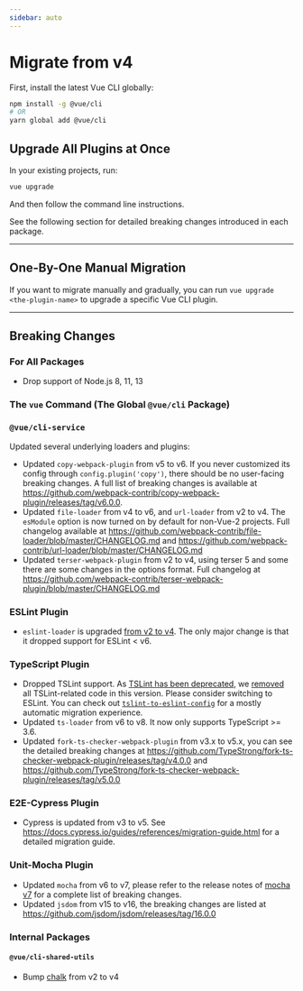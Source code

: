 ```yaml
---
sidebar: auto
---
```


# Migrate from v4

First, install the latest Vue CLI globally:

```sh
npm install -g @vue/cli
# OR
yarn global add @vue/cli
```

## Upgrade All Plugins at Once

In your existing projects, run:

```sh
vue upgrade
```

And then follow the command line instructions.

See the following section for detailed breaking changes introduced in each package.

------

## One-By-One Manual Migration

If you want to migrate manually and gradually, you can run `vue upgrade <the-plugin-name>` to upgrade a specific Vue CLI plugin.

------

## Breaking Changes

### For All Packages

* Drop support of Node.js 8, 11, 13

### The `vue` Command (The Global `@vue/cli` Package)

### `@vue/cli-service`

Updated several underlying loaders and plugins:

* Updated `copy-webpack-plugin` from v5 to v6. If you never customized its config through `config.plugin('copy')`, there should be no user-facing breaking changes. A full list of breaking changes is available at <https://github.com/webpack-contrib/copy-webpack-plugin/releases/tag/v6.0.0>.
* Updated `file-loader` from v4 to v6, and `url-loader` from v2 to v4. The `esModule` option is now turned on by default for non-Vue-2 projects. Full changelog available at <https://github.com/webpack-contrib/file-loader/blob/master/CHANGELOG.md> and <https://github.com/webpack-contrib/url-loader/blob/master/CHANGELOG.md>
* Updated `terser-webpack-plugin` from v2 to v4, using terser 5 and some there are some changes in the options format. Full changelog at <https://github.com/webpack-contrib/terser-webpack-plugin/blob/master/CHANGELOG.md>

### ESLint Plugin

* `eslint-loader` is upgraded [from v2 to v4](https://github.com/webpack-contrib/eslint-loader/blob/master/CHANGELOG.md). The only major change is that it dropped support for ESLint < v6.

### TypeScript Plugin

* Dropped TSLint support. As [TSLint has been deprecated](https://github.com/palantir/tslint/issues/4534), we [removed](https://github.com/vuejs/vue-cli/pull/5065) all TSLint-related code in this version.
Please consider switching to ESLint. You can check out [`tslint-to-eslint-config`](https://github.com/typescript-eslint/tslint-to-eslint-config) for a mostly automatic migration experience.
* Updated `ts-loader` from v6 to v8. It now only supports TypeScript >= 3.6.
* Updated `fork-ts-checker-webpack-plugin` from v3.x to v5.x, you can see the detailed breaking changes at <https://github.com/TypeStrong/fork-ts-checker-webpack-plugin/releases/tag/v4.0.0> and <https://github.com/TypeStrong/fork-ts-checker-webpack-plugin/releases/tag/v5.0.0>

### E2E-Cypress Plugin

* Cypress is updated from v3 to v5. See <https://docs.cypress.io/guides/references/migration-guide.html> for a detailed migration guide.

### Unit-Mocha Plugin

* Updated `mocha` from v6 to v7, please refer to the release notes of [mocha v7](https://github.com/mochajs/mocha/releases/tag/v7.0.0) for a complete list of breaking changes.
* Updated `jsdom` from v15 to v16, the breaking changes are listed at <https://github.com/jsdom/jsdom/releases/tag/16.0.0>

### Internal Packages

#### `@vue/cli-shared-utils`

* Bump [chalk](https://github.com/chalk/chalk) from v2 to v4
